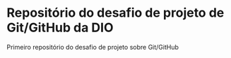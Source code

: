 # Repositório do desafio de projeto de Git/GitHub da DIO
Primeiro repositório do desafio de projeto sobre Git/GitHub